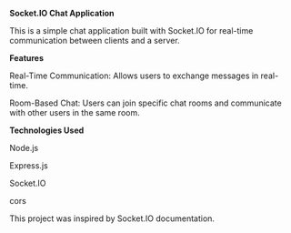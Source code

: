 **Socket.IO Chat Application**

This is a simple chat application built with Socket.IO for real-time communication between clients and a server.

**Features**

Real-Time Communication: Allows users to exchange messages in real-time.

Room-Based Chat: Users can join specific chat rooms and communicate with other users in the same room.

**Technologies Used**

Node.js

Express.js

Socket.IO

cors


This project was inspired by Socket.IO documentation.

